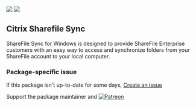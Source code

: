 [![](https://img.shields.io/chocolatey/v/citrix-sharefile-sync?color=green&label=citrix-sharefile-sync)](https://chocolatey.org/packages/citrix-sharefile-sync) [![](https://img.shields.io/chocolatey/dt/citrix-sharefile-sync)](https://chocolatey.org/packages/citrix-sharefile-sync)

## Citrix Sharefile Sync
ShareFile Sync for Windows is designed to provide ShareFile Enterprise customers with an easy 
way to access and synchronize folders from your ShareFile account to your local computer.

### Package-specific issue
If this package isn't up-to-date for some days, [Create an issue](https://github.com/tunisiano187/Chocolatey-packages/issues/new/choose)

Support the package maintainer and [![Patreon](https://cdn.jsdelivr.net/gh/tunisiano187/Chocolatey-packages@d15c4e19c709e7148588d4523ffc6dd3cd3c7e5e/icons/patreon.png)](https://www.patreon.com/tunisiano)